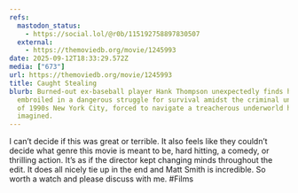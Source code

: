```yaml
---
refs:
  mastodon_status:
    - https://social.lol/@r0b/115192758897830507
  external:
    - https://themoviedb.org/movie/1245993
date: 2025-09-12T18:33:29.572Z
media: ["673"]
url: https://themoviedb.org/movie/1245993
title: Caught Stealing
blurb: Burned-out ex-baseball player Hank Thompson unexpectedly finds himself
  embroiled in a dangerous struggle for survival amidst the criminal underbelly
  of 1990s New York City, forced to navigate a treacherous underworld he never
  imagined.
---
```


I can’t decide if this was great or terrible. It also feels like they couldn’t decide what genre this movie is meant to be, hard hitting, a comedy, or thrilling action. It’s as if the director kept changing minds throughout the edit. It does all nicely tie up in the end and Matt Smith is incredible. So worth a watch and please discuss with me. #Films
